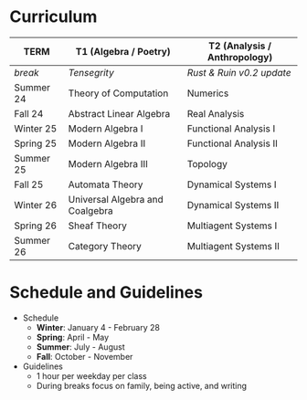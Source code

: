 
# Curriculum

| TERM      | T1 (Algebra / Poetry)               | T2 (Analysis / Anthropology) |
| --------- | ----------------------------------- | ---------------------------- |
| *break*   | *Tensegrity*              | *Rust & Ruin v0.2 update*                |
| Summer 24 | Theory of Computation           | Numerics                 |
| Fall 24   | Abstract Linear Algebra         | Real Analysis            |
| Winter 25 | Modern Algebra I                | Functional Analysis I    |
| Spring 25 | Modern Algebra II               | Functional Analysis II   |
| Summer 25 | Modern Algebra III              | Topology                 |
| Fall 25   | Automata Theory                 | Dynamical Systems I      |
| Winter 26 | Universal Algebra and Coalgebra | Dynamical Systems II     |
| Spring 26 | Sheaf Theory                    | Multiagent Systems I     |
| Summer 26 | Category Theory                 | Multiagent Systems II    |

# Schedule and Guidelines
- Schedule
	- **Winter**: January 4 - February 28
	- **Spring**: April - May
	- **Summer**: July - August
	- **Fall**: October - November
- Guidelines
	- 1 hour per weekday per class
	- During breaks focus on family, being active, and writing
